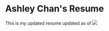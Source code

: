 # Ashley Chan's Resume
This is my updated resume updated as of <img src="https://img.shields.io/badge/Updated-10--06--2024-lightgrey?logoColor=red"> <br>
